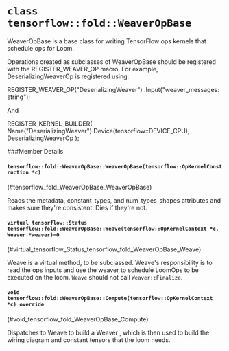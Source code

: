 <!-- This file is machine generated: DO NOT EDIT! -->

# `class tensorflow::fold::WeaverOpBase`



WeaverOpBase is a base class for writing TensorFlow ops kernels that schedule ops for Loom.

Operations created as subclasses of WeaverOpBase should be registered with the REGISTER_WEAVER_OP macro. For example, DeserializingWeaverOp is registered using:

REGISTER_WEAVER_OP("DeserializingWeaver") .Input("weaver_messages: string");

And

REGISTER_KERNEL_BUILDER( Name("DeserializingWeaver").Device(tensorflow::DEVICE_CPU), DeserializingWeaverOp );

###Member Details

#### `tensorflow::fold::WeaverOpBase::WeaverOpBase(tensorflow::OpKernelConstruction *c)`
(#tensorflow_fold_WeaverOpBase_WeaverOpBase)



Reads the metadata, constant_types, and num_types_shapes attributes and makes sure they&apos;re consistent. Dies if they&apos;re not.

#### `virtual tensorflow::Status tensorflow::fold::WeaverOpBase::Weave(tensorflow::OpKernelContext *c, Weaver *weaver)=0`
(#virtual_tensorflow_Status_tensorflow_fold_WeaverOpBase_Weave)



Weave is a virtual method, to be subclassed. Weave&apos;s responsibility is to read the ops inputs and use the weaver to schedule LoomOps to be executed on the loom. `Weave` should not call ` Weaver::Finalize `.

#### `void tensorflow::fold::WeaverOpBase::Compute(tensorflow::OpKernelContext *c) override`
(#void_tensorflow_fold_WeaverOpBase_Compute)



Dispatches to Weave to build a Weaver , which is then used to build the wiring diagram and constant tensors that the loom needs.
